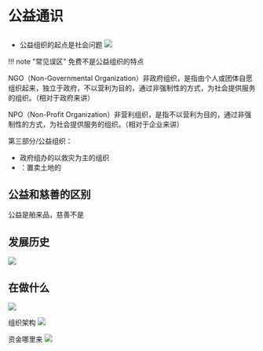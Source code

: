 # 公益通识

##
- 公益组织的起点是社会问题
![](https://philfan-pic.oss-cn-beijing.aliyuncs.com/img/20240825105823.png)

!!! note "常见误区"
    免费不是公益组织的特点


NGO（Non-Governmental Organization）非政府组织，是指由个人或团体自愿组织起来，独立于政府，不以营利为目的，通过非强制性的方式，为社会提供服务的组织。（相对于政府来讲）

NPO（Non-Profit Organization）非营利组织，是指不以营利为目的，通过非强制性的方式，为社会提供服务的组织。（相对于企业来讲）

第三部分/公益组织：


- 政府组办的以救灾为主的组织
- ：置卖土地的


## 公益和慈善的区别


公益是舶来品，慈善不是

## 发展历史
![](https://philfan-pic.oss-cn-beijing.aliyuncs.com/img/20240825110728.png)


## 在做什么

![](https://philfan-pic.oss-cn-beijing.aliyuncs.com/img/20240825111630.png)

组织架构
![](https://philfan-pic.oss-cn-beijing.aliyuncs.com/img/20240825111828.png)

资金哪里来
![](https://philfan-pic.oss-cn-beijing.aliyuncs.com/img/20240825112209.png)